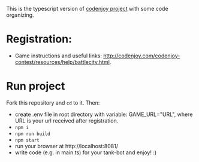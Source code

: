 This is the typescript version of [codenjoy project](https://github.com/codenjoyme/codenjoy/tree/master/CodingDojo/games/battlecity/src/main/javascript) with some code organizing.

# Registration:

* Game instructions and useful links: http://codenjoy.com/codenjoy-contest/resources/help/battlecity.html.

# Run project

Fork this repository and `cd` to it. Then:
* create .env file in root directory with variable: GAME_URL="URL", where URL is your url received after registration.
* `npm i`
* `npm run build`
* `npm start`
* run your browser at http://localhost:8081/
* write code (e.g. in main.ts) for your tank-bot and enjoy! :)